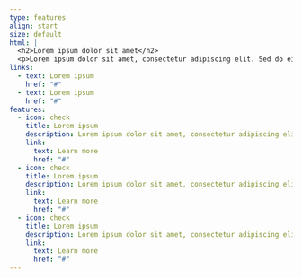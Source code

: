 ```yaml
---
type: features
align: start
size: default
html: |
  <h2>Lorem ipsum dolor sit amet</h2>
  <p>Lorem ipsum dolor sit amet, consectetur adipiscing elit. Sed do eiusmod tempor incididunt ut labore et dolore magna aliqua.</p>
links:
  - text: Lorem ipsum
    href: "#"
  - text: Lorem ipsum
    href: "#"
features:
  - icon: check
    title: Lorem ipsum
    description: Lorem ipsum dolor sit amet, consectetur adipiscing elit. Sed do eiusmod tempor incididunt ut labore et dolore magna aliqua.
    link:
      text: Learn more
      href: "#"
  - icon: check
    title: Lorem ipsum
    description: Lorem ipsum dolor sit amet, consectetur adipiscing elit. Sed do eiusmod tempor incididunt ut labore et dolore magna aliqua.
    link:
      text: Learn more
      href: "#"
  - icon: check
    title: Lorem ipsum
    description: Lorem ipsum dolor sit amet, consectetur adipiscing elit. Sed do eiusmod tempor incididunt ut labore et dolore magna aliqua.
    link:
      text: Learn more
      href: "#"
---
```

